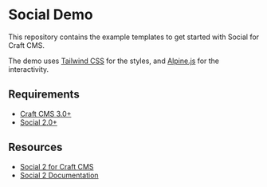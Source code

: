 # Social Demo

This repository contains the example templates to get started with Social for Craft CMS.

The demo uses [Tailwind CSS](https://tailwindcss.com/) for the styles, and [Alpine.js](https://github.com/alpinejs/alpine) for the interactivity.

## Requirements

- [Craft CMS 3.0+](https://github.com/craftcms/cms)
- [Social 2.0+](https://github.com/dukt/social)

## Resources

- [Social 2 for Craft CMS](https://dukt.net/social)
- [Social 2 Documentation](https://dukt.net/docs/social/v2)